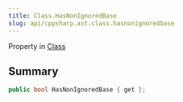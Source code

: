 ```yaml
---
title: Class.HasNonIgnoredBase
slug: api/cppsharp.ast.class.hasnonignoredbase
---
```

Property in [Class](/api/cppsharp/ast/class)

## Summary



```csharp
public bool HasNonIgnoredBase { get };
```

